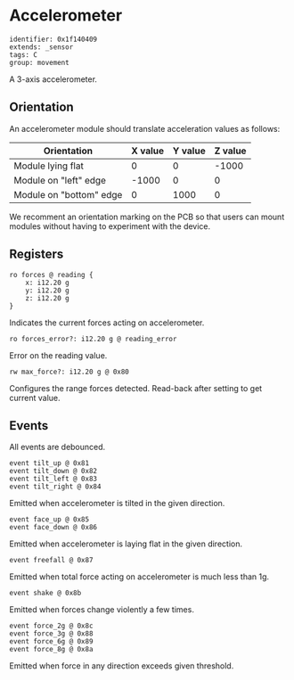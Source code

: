 # Accelerometer

    identifier: 0x1f140409
    extends: _sensor
    tags: C
    group: movement

A 3-axis accelerometer.

## Orientation

An accelerometer module should translate acceleration values as follows:

| Orientation           	| X value 	| Y value  	| Z value 	|
|-----------------------	|---------	|----------	|---------	|
| Module lying flat     	| 0       	| 0        	| -1000   	|
| Module on "left" edge   	| -1000   	| 0        	| 0       	|
| Module on "bottom" edge 	| 0       	| 1000     	| 0       	|

We recomment an orientation marking on the PCB so that users can mount modules without having to experiment with the device.

## Registers

    ro forces @ reading {
        x: i12.20 g
        y: i12.20 g
        z: i12.20 g
    }

Indicates the current forces acting on accelerometer.

    ro forces_error?: i12.20 g @ reading_error

Error on the reading value.

    rw max_force?: i12.20 g @ 0x80

Configures the range forces detected.
Read-back after setting to get current value.

## Events

All events are debounced.

    event tilt_up @ 0x81
    event tilt_down @ 0x82
    event tilt_left @ 0x83
    event tilt_right @ 0x84

Emitted when accelerometer is tilted in the given direction.

    event face_up @ 0x85
    event face_down @ 0x86

Emitted when accelerometer is laying flat in the given direction.

    event freefall @ 0x87

Emitted when total force acting on accelerometer is much less than 1g.

    event shake @ 0x8b

Emitted when forces change violently a few times.

    event force_2g @ 0x8c
    event force_3g @ 0x88
    event force_6g @ 0x89
    event force_8g @ 0x8a

Emitted when force in any direction exceeds given threshold.
